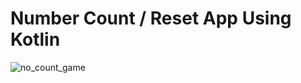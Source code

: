 
# Number Count / Reset App Using Kotlin 

![no_count_game](https://github.com/bhatganeshdarshan/Android-Dev-Kotlin/assets/88202395/f11f459f-1845-4d7a-886b-c0807a138a4b)

